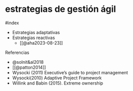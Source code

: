 # estrategias de gestión ágil
#index 

- Estrategias adaptativas 
- Estrategias reactivas
    - [[@aha2023-08-23]]

Referencias

- @solnit&al2018
- [[@patton2014]]
- Wysocki (2011) Executive’s guide to project management
- Wysocki(2010) Adaptive Project Framework
- Willink and Babin (2015). Extreme ownership